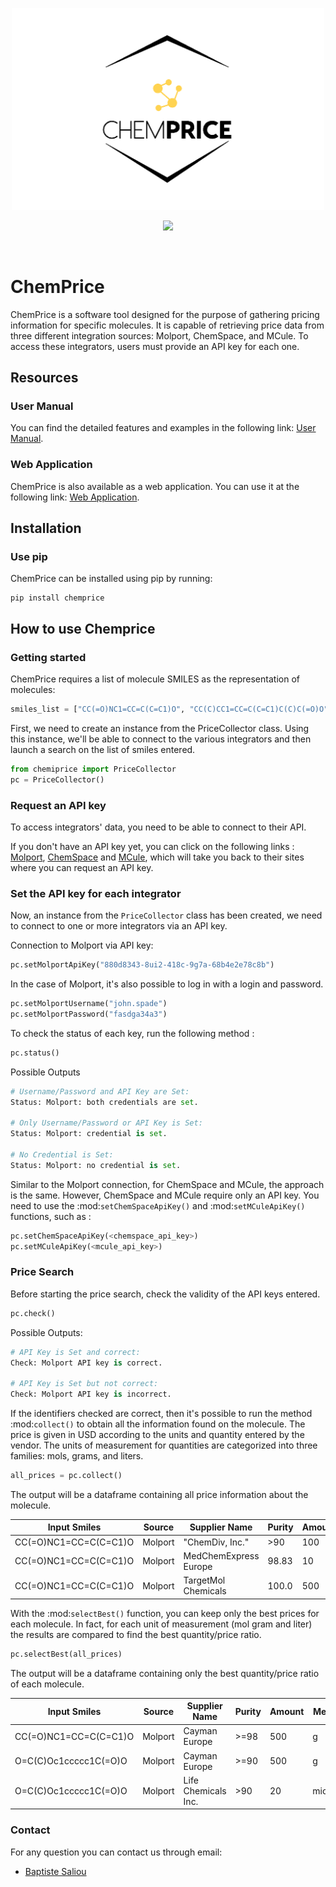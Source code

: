<p align="center">
  <img src="logo/logo_chemprice_transparant.png" alt="Nom de l'image" width="500">
</p>

<p align="center">
  <img width="600" src="https://raw.githubusercontent.com/mcsorkun/ChemPrice/logo/logo_chemprice_transparant.png*">
</p>
<br />

# ChemPrice

ChemPrice is a software tool designed for the purpose of gathering pricing information for specific molecules. It is capable of retrieving price data from three different integration sources: Molport, ChemSpace, and MCule. To access these integrators, users must provide an API key for each one.

## Resources

### User Manual

You can find the detailed features and examples in the following link: [User Manual](https://).

### Web Application

ChemPrice is also available as a web application. You can use it at the following link: [Web Application](https://).

## Installation

### Use pip

ChemPrice can be installed using pip by
running:

    pip install chemprice

## How to use Chemprice

### Getting started

ChemPrice requires a list of molecule SMILES as the representation of molecules:

```python
smiles_list = ["CC(=O)NC1=CC=C(C=C1)O", "CC(C)CC1=CC=C(C=C1)C(C)C(=O)O", "O=C(C)Oc1ccccc1C(=O)O"]
```

First, we need to create an instance from the PriceCollector class. Using this instance, we'll be able to connect to the various integrators and then launch a search
on the list of smiles entered.

```python
from chemiprice import PriceCollector
pc = PriceCollector()
```

### Request an API key

To access integrators' data, you need to be able to connect to their API.

If you don't have an API key yet, you can click on the following links :
[Molport](https://www.molport.com/shop/user-api-keys),
[ChemSpace](https://chem-space.com/contacts) and
[MCule](https://mcule.com/contact/),
which will take you back to their sites where you can request an API key.

### Set the API key for each integrator

Now, an instance from the `PriceCollector` class has been created, we need to connect to one
or more integrators via an API key.

Connection to Molport via API key:

```python
pc.setMolportApiKey("880d8343-8ui2-418c-9g7a-68b4e2e78c8b")
```

In the case of Molport, it's also possible to log in with a login and password.

```python
pc.setMolportUsername("john.spade")
pc.setMolportPassword("fasdga34a3")
```

To check the status of each key, run the following method :

```python
pc.status()
```

Possible Outputs

```python
# Username/Password and API Key are Set:
Status: Molport: both credentials are set.

# Only Username/Password or API Key is Set:
Status: Molport: credential is set.

# No Credential is Set:
Status: Molport: no credential is set.
```

Similar to the Molport connection, for ChemSpace and MCule, the approach is the same. However, ChemSpace and MCule require only an API key. You need to use
the :mod:`setChemSpaceApiKey()` and :mod:`setMCuleApiKey()` functions, such as :

```python
pc.setChemSpaceApiKey(<chemspace_api_key>)
pc.setMCuleApiKey(<mcule_api_key>)
```

### Price Search

Before starting the price search, check the validity of the API keys entered.

```python
pc.check()
```

Possible Outputs:

```python
# API Key is Set and correct:
Check: Molport API key is correct.

# API Key is Set but not correct:
Check: Molport API key is incorrect.
```

If the identifiers checked are correct, then it's possible
to run the method :mod:`collect()` to obtain all the information
found on the molecule. The price is given in USD according to
the units and quantity entered by the vendor. The units of measurement
for quantities are categorized into three families: mols, grams, and liters.

```python
all_prices = pc.collect()
```

The output will be a dataframe containing all price information about the molecule.

| Input Smiles          | Source  | Supplier Name         | Purity | Amount | Measure | Price_USD |
| --------------------- | ------- | --------------------- | ------ | ------ | ------- | --------- |
| CC(=O)NC1=CC=C(C=C1)O | Molport | "ChemDiv, Inc."       | >90    | 100    | mg      | 407.1     |
| CC(=O)NC1=CC=C(C=C1)O | Molport | MedChemExpress Europe | 98.83  | 10     | g       | 112.8     |
| CC(=O)NC1=CC=C(C=C1)O | Molport | TargetMol Chemicals   | 100.0  | 500    | mg      | 50.0      |

With the :mod:`selectBest()` function, you can keep only the best prices for each molecule.
In fact, for each unit of measurement (mol gram and liter) the results are compared
to find the best quantity/price ratio.

```python
pc.selectBest(all_prices)
```

The output will be a dataframe containing only the best quantity/price ratio of each molecule.

| Input Smiles          | Source  | Supplier Name       | Purity | Amount | Measure  | Price_USD | USD/g  | USD/mol            |
| --------------------- | ------- | ------------------- | ------ | ------ | -------- | --------- | ------ | ------------------ |
| CC(=O)NC1=CC=C(C=C1)O | Molport | Cayman Europe       | >=98   | 500    | g        | 407.1     | 0.22   |                    |
| O=C(C)Oc1ccccc1C(=O)O | Molport | Cayman Europe       | >=90   | 500    | g        | 112.8     | 0.1606 |                    |
| O=C(C)Oc1ccccc1C(=O)O | Molport | Life Chemicals Inc. | >90    | 20     | micromol | 50.0      |        | 3950000.0000000005 |

### Contact

For any question you can contact us through email:

- [Baptiste Saliou](mailto:baptiste1saliou@gmail.com)
